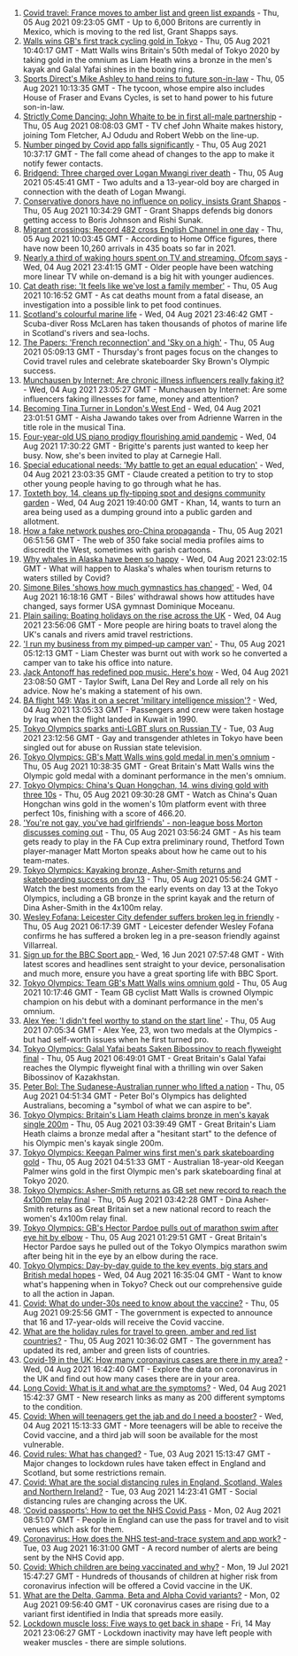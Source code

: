1. [Covid travel: France moves to amber list and green list expands](https://www.bbc.co.uk/news/business-58079107) - Thu, 05 Aug 2021 09:23:05 GMT - Up to 6,000 Britons are currently in Mexico, which is moving to the red list, Grant Shapps says.
2. [Walls wins GB's first track cycling gold in Tokyo](https://www.bbc.co.uk/sport/olympics/58097013) - Thu, 05 Aug 2021 10:40:17 GMT - Matt Walls wins Britain's 50th medal of Tokyo 2020 by taking gold in the omnium as Liam Heath wins a bronze in the men's kayak and Galal Yafai shines in the boxing ring.
3. [Sports Direct's Mike Ashley to hand reins to future son-in-law](https://www.bbc.co.uk/news/business-58097496) - Thu, 05 Aug 2021 10:13:35 GMT - The tycoon, whose empire also includes House of Fraser and Evans Cycles, is set to hand power to his future son-in-law.
4. [Strictly Come Dancing: John Whaite to be in first all-male partnership](https://www.bbc.co.uk/news/entertainment-arts-58089932) - Thu, 05 Aug 2021 08:08:03 GMT - TV chef John Whaite makes history, joining Tom Fletcher, AJ Odudu and Robert Webb on the line-up.
5. [Number pinged by Covid app falls significantly](https://www.bbc.co.uk/news/technology-58076215) - Thu, 05 Aug 2021 10:37:17 GMT - The fall come ahead of changes to the app to make it notify fewer contacts.
6. [Bridgend: Three charged over Logan Mwangi river death](https://www.bbc.co.uk/news/uk-wales-58053074) - Thu, 05 Aug 2021 05:45:41 GMT - Two adults and a 13-year-old boy are charged in connection with the death of Logan Mwangi.
7. [Conservative donors have no influence on policy, insists Grant Shapps](https://www.bbc.co.uk/news/uk-politics-58098887) - Thu, 05 Aug 2021 10:34:29 GMT - Grant Shapps defends big donors getting access to Boris Johnson and Rishi Sunak.
8. [Migrant crossings: Record 482 cross English Channel in one day](https://www.bbc.co.uk/news/uk-england-kent-58100694) - Thu, 05 Aug 2021 10:03:45 GMT - According to Home Office figures, there have now been 10,260 arrivals in 435 boats so far in 2021.
9. [Nearly a third of waking hours spent on TV and streaming, Ofcom says](https://www.bbc.co.uk/news/technology-58086629) - Wed, 04 Aug 2021 23:41:15 GMT - Older people have been watching more linear TV while on-demand is a big hit with younger audiences.
10. [Cat death rise: 'It feels like we've lost a family member'](https://www.bbc.co.uk/news/business-58090354) - Thu, 05 Aug 2021 10:16:52 GMT - As cat deaths mount from a fatal disease, an investigation into a possible link to pet food continues.
11. [Scotland's colourful marine life](https://www.bbc.co.uk/news/in-pictures-58071314) - Wed, 04 Aug 2021 23:46:42 GMT - Scuba-diver Ross McLaren has taken thousands of photos of marine life in Scotland's rivers and sea-lochs.
12. [The Papers: 'French reconnection' and 'Sky on a high'](https://www.bbc.co.uk/news/blogs-the-papers-58095068) - Thu, 05 Aug 2021 05:09:13 GMT - Thursday's front pages focus on the changes to Covid travel rules and celebrate skateboarder Sky Brown's Olympic success.
13. [Munchausen by Internet: Are chronic illness influencers really faking it?](https://www.bbc.co.uk/news/stories-58093455) - Wed, 04 Aug 2021 23:05:27 GMT - Munchausen by Internet: Are some influencers faking illnesses for fame, money and attention?
14. [Becoming Tina Turner in London's West End](https://www.bbc.co.uk/news/entertainment-arts-58017932) - Wed, 04 Aug 2021 23:01:51 GMT - Aisha Jawando takes over from Adrienne Warren in the title role in the musical Tina.
15. [Four-year-old US piano prodigy flourishing amid pandemic](https://www.bbc.co.uk/news/world-us-canada-58094008) - Wed, 04 Aug 2021 17:30:22 GMT - Brigitte's parents just wanted to keep her busy. Now, she's been invited to play at Carnegie Hall.
16. [Special educational needs: 'My battle to get an equal education'](https://www.bbc.co.uk/news/uk-england-london-58076091) - Wed, 04 Aug 2021 23:03:35 GMT - Claude created a petition to try to stop other young people having to go through what he has.
17. [Toxteth boy, 14, cleans up fly-tipping spot and designs community garden](https://www.bbc.co.uk/news/uk-england-merseyside-58089751) - Wed, 04 Aug 2021 19:40:00 GMT - Khan, 14, wants to turn an area being used as a dumping ground into a public garden and allotment.
18. [How a fake network pushes pro-China propaganda](https://www.bbc.co.uk/news/world-asia-china-58062630) - Thu, 05 Aug 2021 06:51:56 GMT - The web of 350 fake social media profiles aims to discredit the West, sometimes with garish cartoons.
19. [Why whales in Alaska have been so happy](https://www.bbc.co.uk/news/world-us-canada-58032702) - Wed, 04 Aug 2021 23:02:15 GMT - What will happen to Alaska's whales when tourism returns to waters stilled by Covid?
20. [Simone Biles 'shows how much gymnastics has changed'](https://www.bbc.co.uk/news/world-us-canada-58043512) - Wed, 04 Aug 2021 16:18:16 GMT - Biles' withdrawal shows how attitudes have changed, says former USA gymnast Dominique Moceanu.
21. [Plain sailing: Boating holidays on the rise across the UK](https://www.bbc.co.uk/news/business-58069855) - Wed, 04 Aug 2021 23:56:06 GMT - More people are hiring boats to travel along the UK's canals and rivers amid travel restrictions.
22. ['I run my business from my pimped-up camper van'](https://www.bbc.co.uk/news/uk-scotland-58025876) - Thu, 05 Aug 2021 05:12:13 GMT - Liam Chester was burnt out with work so he converted a camper van to take his office into nature.
23. [Jack Antonoff has redefined pop music. Here's how](https://www.bbc.co.uk/news/entertainment-arts-58085468) - Wed, 04 Aug 2021 23:08:50 GMT - Taylor Swift, Lana Del Rey and Lorde all rely on his advice. Now he's making a statement of his own.
24. [BA flight 149: Was it on a secret 'military intelligence mission'?](https://www.bbc.co.uk/news/uk-58087520) - Wed, 04 Aug 2021 13:05:33 GMT - Passengers and crew were taken hostage by Iraq when the flight landed in Kuwait in 1990.
25. [Tokyo Olympics sparks anti-LGBT slurs on Russian TV](https://www.bbc.co.uk/news/world-europe-58029133) - Tue, 03 Aug 2021 23:12:56 GMT - Gay and transgender athletes in Tokyo have been singled out for abuse on Russian state television.
26. [Tokyo Olympics: GB's Matt Walls wins gold medal in men's omnium](https://www.bbc.co.uk/sport/av/olympics/58101507) - Thu, 05 Aug 2021 10:38:35 GMT - Great Britain's Matt Walls wins the Olympic gold medal with a dominant performance in the men's omnium.
27. [Tokyo Olympics: China's Quan Hongchan, 14, wins diving gold with three 10s](https://www.bbc.co.uk/sport/av/olympics/58098855) - Thu, 05 Aug 2021 09:30:28 GMT - Watch as China's Quan Hongchan wins gold in the women's 10m platform event with three perfect 10s, finishing with a score of 466.20.
28. ['You're not gay, you've had girlfriends' - non-league boss Morton discusses coming out](https://www.bbc.co.uk/sport/football/57848567) - Thu, 05 Aug 2021 03:56:24 GMT - As his team gets ready to play in the FA Cup extra preliminary round, Thetford Town player-manager Matt Morton speaks about how he came out to his team-mates.
29. [Tokyo Olympics: Kayaking bronze, Asher-Smith returns and skateboarding success on day 13](https://www.bbc.co.uk/sport/av/olympics/58096626) - Thu, 05 Aug 2021 05:56:24 GMT - Watch the best moments from the early events on day 13 at the Tokyo Olympics, including a GB bronze in the sprint kayak and the return of Dina Asher-Smith in the 4x100m relay.
30. [Wesley Fofana: Leicester City defender suffers broken leg in friendly](https://www.bbc.co.uk/sport/football/58095148) - Thu, 05 Aug 2021 06:17:39 GMT - Leicester defender Wesley Fofana confirms he has suffered a broken leg in a pre-season friendly against Villarreal.
31. [Sign up for the BBC Sport app ](https://www.bbc.co.uk/sport/35176037) - Wed, 16 Jun 2021 07:57:48 GMT - With latest scores and headlines sent straight to your device, personalisation and much more, ensure you have a great sporting life with BBC Sport.
32. [Tokyo Olympics: Team GB's Matt Walls wins omnium gold](https://www.bbc.co.uk/sport/olympics/58098593) - Thu, 05 Aug 2021 10:17:46 GMT - Team GB cyclist Matt Walls is crowned Olympic champion on his debut with a dominant performance in the men's omnium.
33. [Alex Yee: 'I didn't feel worthy to stand on the start line'](https://www.bbc.co.uk/news/newsbeat-58077269) - Thu, 05 Aug 2021 07:05:34 GMT - Alex Yee, 23, won two medals at the Olympics - but had self-worth issues when he first turned pro.
34. [Tokyo Olympics: Galal Yafai beats Saken Bibossinov to reach flyweight final](https://www.bbc.co.uk/sport/olympics/58097007) - Thu, 05 Aug 2021 06:49:01 GMT - Great Britain's Galal Yafai reaches the Olympic flyweight final with a thrilling win over Saken Bibossinov of Kazakhstan.
35. [Peter Bol: The Sudanese-Australian runner who lifted a nation](https://www.bbc.co.uk/news/world-australia-58095689) - Thu, 05 Aug 2021 04:51:34 GMT - Peter Bol's Olympics has delighted Australians, becoming a "symbol of what we can aspire to be".
36. [Tokyo Olympics: Britain's Liam Heath claims bronze in men's kayak single 200m](https://www.bbc.co.uk/sport/olympics/58096207) - Thu, 05 Aug 2021 03:39:49 GMT - Great Britain's Liam Heath claims a bronze medal after a "hesitant start" to the defence of his Olympic men's kayak single 200m.
37. [Tokyo Olympics: Keegan Palmer wins first men's park skateboarding gold](https://www.bbc.co.uk/sport/av/olympics/58096619) - Thu, 05 Aug 2021 04:51:33 GMT - Australian 18-year-old Keegan Palmer wins gold in the first Olympic men's park skateboarding final at Tokyo 2020.
38. [Tokyo Olympics: Asher-Smith returns as GB set new record to reach the 4x100m relay final](https://www.bbc.co.uk/sport/olympics/58096000) - Thu, 05 Aug 2021 03:42:28 GMT - Dina Asher-Smith returns as Great Britain set a new national record to reach the women's 4x100m relay final.
39. [Tokyo Olympics: GB's Hector Pardoe pulls out of marathon swim after eye hit by elbow](https://www.bbc.co.uk/sport/av/olympics/58095959) - Thu, 05 Aug 2021 01:29:51 GMT - Great Britain's Hector Pardoe says he pulled out of the Tokyo Olympics marathon swim after being hit in the eye by an elbow during the race.
40. [Tokyo Olympics: Day-by-day guide to the key events, big stars and British medal hopes](https://www.bbc.co.uk/sport/olympics/57778808) - Wed, 04 Aug 2021 16:35:04 GMT - Want to know what's happening when in Tokyo? Check out our comprehensive guide to all the action in Japan.
41. [Covid: What do under-30s need to know about the vaccine?](https://www.bbc.co.uk/news/health-57273875) - Thu, 05 Aug 2021 09:25:56 GMT - The government is expected to announce that 16 and 17-year-olds will receive the Covid vaccine.
42. [What are the holiday rules for travel to green, amber and red list countries?](https://www.bbc.co.uk/news/explainers-52544307) - Thu, 05 Aug 2021 10:36:02 GMT - The government has updated its red, amber and green lists of countries.
43. [Covid-19 in the UK: How many coronavirus cases are there in my area?](https://www.bbc.co.uk/news/uk-51768274) - Wed, 04 Aug 2021 16:42:40 GMT - Explore the data on coronavirus in the UK and find out how many cases there are in your area.
44. [Long Covid: What is it and what are the symptoms?](https://www.bbc.co.uk/news/health-57833394) - Wed, 04 Aug 2021 15:42:37 GMT - New research links as many as 200 different symptoms to the condition.
45. [Covid: When will teenagers get the jab and do I need a booster?](https://www.bbc.co.uk/news/health-55045639) - Wed, 04 Aug 2021 15:13:33 GMT - More teenagers will be able to receive the Covid vaccine, and a third jab will soon be available for the most vulnerable.
46. [Covid rules: What has changed?](https://www.bbc.co.uk/news/explainers-52530518) - Tue, 03 Aug 2021 15:13:47 GMT - Major changes to lockdown rules have taken effect in England and Scotland, but some restrictions remain.
47. [Covid: What are the social distancing rules in England, Scotland, Wales and Northern Ireland?](https://www.bbc.co.uk/news/uk-51506729) - Tue, 03 Aug 2021 14:23:41 GMT - Social distancing rules are changing across the UK.
48. [‘Covid passports’: How to get the NHS Covid Pass](https://www.bbc.co.uk/news/explainers-55718553) - Mon, 02 Aug 2021 08:51:07 GMT - People in England can use the pass for travel and to visit venues which ask for them.
49. [Coronavirus: How does the NHS test-and-trace system and app work?](https://www.bbc.co.uk/news/explainers-52442754) - Tue, 03 Aug 2021 16:31:00 GMT - A record number of alerts are being sent by the NHS Covid app.
50. [Covid: Which children are being vaccinated and why?](https://www.bbc.co.uk/news/health-57888429) - Mon, 19 Jul 2021 15:47:27 GMT - Hundreds of thousands of children at higher risk from coronavirus infection will be offered a Covid vaccine in the UK.
51. [What are the Delta, Gamma, Beta and Alpha Covid variants?](https://www.bbc.co.uk/news/health-55659820) - Mon, 02 Aug 2021 09:56:40 GMT - UK coronavirus cases are rising due to a variant first identified in India that spreads more easily.
52. [Lockdown muscle loss: Five ways to get back in shape](https://www.bbc.co.uk/news/uk-56887390) - Fri, 14 May 2021 23:06:27 GMT - Lockdown inactivity may have left people with weaker muscles - there are simple solutions.
